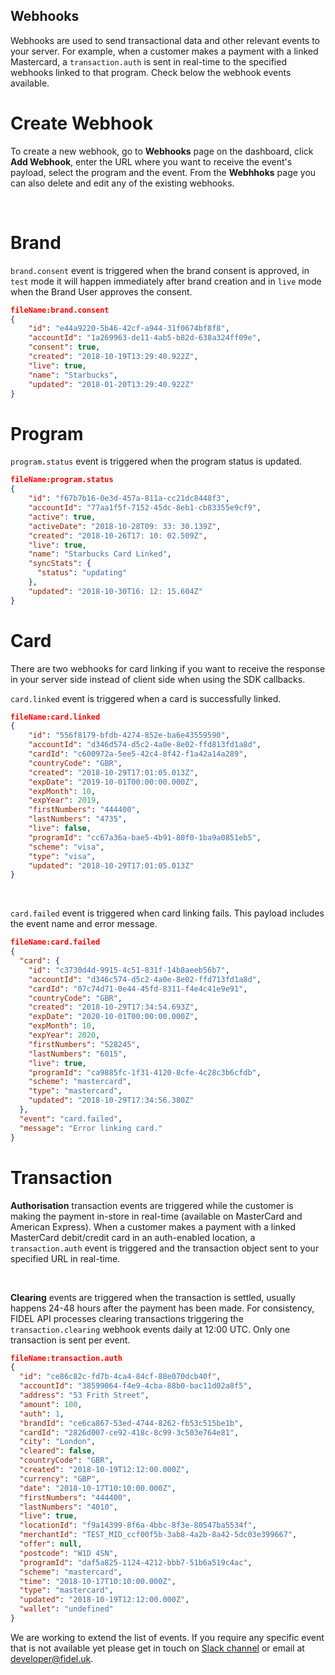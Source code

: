 ## Webhooks
Webhooks are used to send transactional data and other relevant events to your server. For example, when a customer makes a payment with a linked Mastercard, a `transaction.auth` is sent in real-time to the specified webhooks linked to that program. Check below the webhook events available.

# Create Webhook

To create a new webhook, go to **Webhooks** page on the dashboard, click **Add Webhook**, enter the URL where you want to receive the event's payload, select the program and the event. From the **Webhhoks** page you can also delete and edit any of the existing webhooks.

<br/>

# Brand
`brand.consent` event is triggered when the brand consent is approved, in `test` mode it will happen immediately after brand creation and in `live` mode when the Brand User approves the consent.

```json
fileName:brand.consent
{
	"id": "e44a9220-5b46-42cf-a944-31f0674bf8f8",
	"accountId": "1a269963-de11-4ab5-b82d-638a324ff09e",
	"consent": true,
	"created": "2018-10-19T13:29:40.922Z",
	"live": true,
	"name": "Starbucks",
	"updated": "2018-01-20T13:29:40.922Z"
}
```

# Program
`program.status` event is triggered when the program status is updated.

```json
fileName:program.status
{
	"id": "f67b7b16-0e3d-457a-811a-cc21dc8448f3",
	"accountId": "77aa1f5f-7152-45dc-8eb1-cb83355e9cf9",
	"active": true,
	"activeDate": "2018-10-28T09: 33: 30.139Z",
	"created": "2018-10-26T17: 10: 02.509Z",
	"live": true,
	"name": "Starbucks Card Linked",
	"syncStats": {
	  "status": "updating"
	},
	"updated": "2018-10-30T16: 12: 15.604Z"
}
```

# Card
There are two webhooks for card linking if you want to receive the response in your server side instead of client side when using the SDK callbacks.

`card.linked` event is triggered when a card is successfully linked.
```json
fileName:card.linked
{
	"id": "556f8179-bfdb-4274-852e-ba6e43559590",
	"accountId": "d346d574-d5c2-4a0e-8e02-ffd813fd1a8d",
	"cardId": "c600972a-5ee5-42c4-8f42-f1a42a14a289",
	"countryCode": "GBR",
	"created": "2018-10-29T17:01:05.013Z",
	"expDate": "2019-10-01T00:00:00.000Z",
	"expMonth": 10,
	"expYear": 2019,
	"firstNumbers": "444400",
	"lastNumbers": "4735",
	"live": false,
	"programId": "cc67a36a-bae5-4b91-80f0-1ba9a0851eb5",
	"scheme": "visa",
	"type": "visa",
	"updated": "2018-10-29T17:01:05.013Z"
}
```

<br/>

`card.failed` event is triggered when card linking fails. This payload includes the event name and error message.

```json
fileName:card.failed
{
  "card": {
    "id": "c3730d4d-9915-4c51-831f-14b8aeeb56b7",
    "accountId": "d346c574-d5c2-4a0e-8e02-ffd713fd1a8d",
    "cardId": "07c74d71-0e44-45fd-8311-f4e4c41e9e91",
    "countryCode": "GBR",
    "created": "2018-10-29T17:34:54.693Z",
    "expDate": "2020-10-01T00:00:00.000Z",
    "expMonth": 10,
    "expYear": 2020,
    "firstNumbers": "528245",
    "lastNumbers": "6015",
    "live": true,
    "programId": "ca9885fc-1f31-4120-8cfe-4c28c3b6cfdb",
    "scheme": "mastercard",
    "type": "mastercard",
    "updated": "2018-10-29T17:34:56.380Z"
  },
  "event": "card.failed",
  "message": "Error linking card."
}
```

# Transaction

**Authorisation** transaction events are triggered while the customer is making the payment in-store in real-time (available on MasterCard and American Express). When a customer makes a payment with a linked MasterCard debit/credit card in an auth-enabled location, a `transaction.auth` event is triggered and the transaction object sent to your specified URL in real-time.

<br/>

**Clearing** events are triggered when the transaction is settled, usually happens 24-48 hours after the payment has been made. For consistency, FIDEL API processes clearing transactions triggering the `transaction.clearing` webhook events daily at 12:00 UTC. Only one transaction is sent per event.

```json
fileName:transaction.auth
{
  "id": "ce86c82c-fd7b-4ca4-84cf-88e070dcb40f",
  "accountId": "38599064-f4e9-4cba-88b0-bac11d02a8f5",
  "address": "53 Frith Street",
  "amount": 100,
  "auth": 1,
  "brandId": "ce6ca867-53ed-4744-8262-fb53c515be1b",
  "cardId": "2826d007-ce92-418c-8c99-3c503e764e81",
  "city": "London",
  "cleared": false,
  "countryCode": "GBR",
  "created": "2018-10-19T12:12:00.000Z",
  "currency": "GBP",
  "date": "2018-10-17T10:10:00.000Z",
  "firstNumbers": "444400",
  "lastNumbers": "4010",
  "live": true,
  "locationId": "f9a14399-8f6a-4bbc-8f3e-80547ba5534f",
  "merchantId": "TEST_MID_ccf00f5b-3ab8-4a2b-8a42-5dc03e399667",
  "offer": null,
  "postcode": "W1D 4SN",
  "programId": "daf5a825-1124-4212-bbb7-51b6a519c4ac",
  "scheme": "mastercard",
  "time": "2018-10-17T10:10:00.000Z",
  "type": "mastercard",
  "updated": "2018-10-19T12:12:00.000Z",
  "wallet": "undefined"
}
```

We are working to extend the list of events. If you require any specific event that is not available yet please get in touch on [Slack channel](https://fidel-developers-slack-invites.herokuapp.com/) or email at [developer@fidel.uk](mailto:developer@fidel.uk).

<br/>


